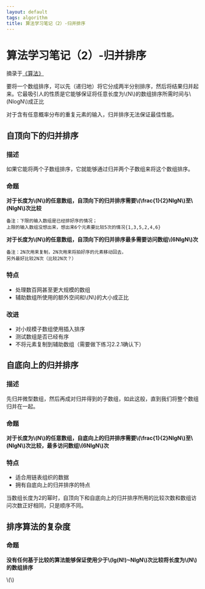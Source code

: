 ```yaml
---
layout: default
tags: algorithm
title: 算法学习笔记（2）-归并排序
---
```


# 算法学习笔记（2）-归并排序 #

摘录于[《算法》](http://book.douban.com/subject/19952400/)

要将一个数组排序，可以先（递归地）将它分成两半分别排序，然后将结果归并起来。它最吸引人的性质是它能够保证将任意长度为\\(N\\)的数组排序所需时间与\\(NlogN\\)成正比

对于含有任意概率分布的重复元素的输入，归并排序无法保证最佳性能。

## 自顶向下的归并排序 ##

### 描述 ###

如果它能将两个子数组排序，它就能够通过归并两个子数组来将这个数组排序。

### 命题 ###

**对于长度为\\(N\\)的任意数组，自顶向下的归并排序需要\\(\frac{1}{2}NlgN\\)至\\(NlgN\\)次比较**

	备注：下限的输入数组是已经排好序的情况；
	上限的输入数组没想出来，想出来6个元素要比较5次的情况{1,3,5,2,4,6}

**对于长度为\\(N\\)的任意数组，自顶向下的归并排序最多需要访问数组\\(6NlgN\\)次**

	备注：2N次用来复制，2N次用来将拍好序的元素移动回去，
	另外最好比较2N次（比较2N次？）

### 特点 ###

* 处理数百网甚至更大规模的数组
* 辅助数组所使用的额外空间和\\(N\\)的大小成正比

### 改进 ###

* 对小规模子数组使用插入排序
* 测试数组是否已经有序
* 不将元素复制到辅助数组（需要做下练习2.2.1确认下）

## 自底向上的归并排序 ##

### 描述 ###

先归并微型数组，然后再成对归并得到的子数组，如此这般，直到我们将整个数组归并在一起。

### 命题 ###

**对于长度为\\(N\\)的任意数组，自底向上的归并排序需要\\(\frac{1}{2}NlgN\\)至\\(NlgN\\)次比较，最多访问数组\\(6NlgN\\)次**

### 特点 ###

* 适合用链表组织的数据
* 拥有自底向上的归并排序的特点

当数组长度为2的幂时，自顶向下和自底向上的归并排序所用的比较次数和数组访问次数正好相同，只是顺序不同。

## 排序算法的复杂度 ##

### 命题 ###

**没有任何基于比较的算法能够保证使用少于\\(lg(N!)~NlgN\\)次比较将长度为\\(N\\)的数组排序**

<script type="text/javascript" src="http://cdn.mathjax.org/mathjax/latest/MathJax.js?config=default"></script>

\\(\\)